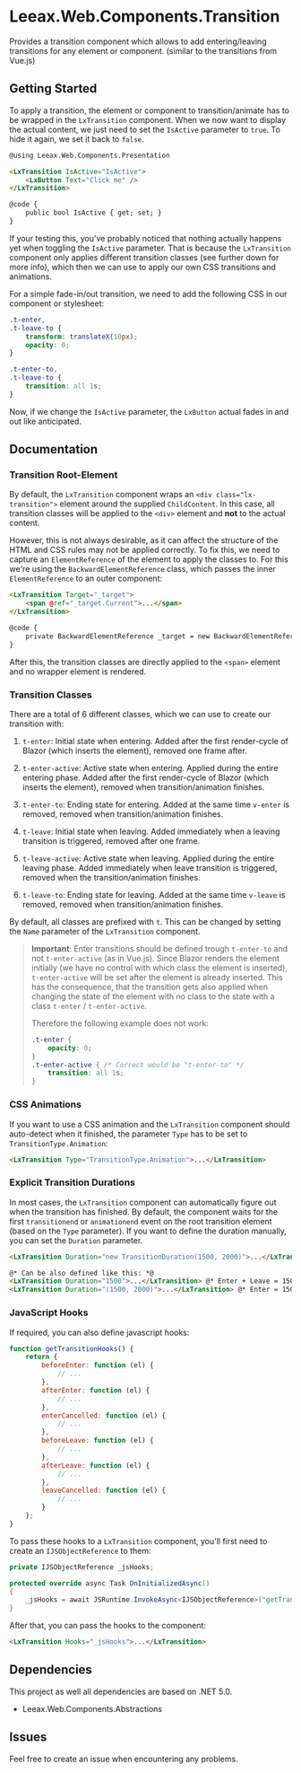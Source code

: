 # Leeax.Web.Components.Transition
Provides a transition component which allows to add entering/leaving transitions for any element or component. (similar to the transitions from Vue.js)

## Getting Started
To apply a transition, the element or component to transition/animate has to be wrapped in the `LxTransition` component. When we now want to display the actual content, we just need to set the `IsActive` parameter to `true`. To hide it again, we set it back to `false`.
```html
@using Leeax.Web.Components.Presentation

<LxTransition IsActive="IsActive">
    <LxButton Text="Click me" />
</LxTransition>

@code {
    public bool IsActive { get; set; }
}
```
If your testing this, you've probably noticed that nothing actually happens yet when toggling the `IsActive` parameter. That is because the `LxTransition` component only applies different transition classes (see further down for more info), which then we can use to apply our own CSS transitions and animations.

For a simple fade-in/out transition, we need to add the following CSS in our component or stylesheet:
```css
.t-enter,
.t-leave-to {
    transform: translateX(10px);
    opacity: 0;
}

.t-enter-to,
.t-leave-to {
    transition: all 1s;
}
```
Now, if we change the `IsActive` parameter, the `LxButton` actual fades in and out like anticipated.

## Documentation

### Transition Root-Element
By default, the `LxTransition` component wraps an `<div class="lx-transition">` element around the supplied `ChildContent`. In this case, all transition classes will be applied to the `<div>` element and **not** to the actual content.

However, this is not always desirable, as it can affect the structure of the HTML and CSS rules may not be applied correctly. To fix this, we need to capture an `ElementReference` of the element to apply the classes to. For this we're using the `BackwardElementReference` class, which passes the inner `ElementReference` to an outer component:
```html
<LxTransition Target="_target">
    <span @ref="_target.Current">...</span>
</LxTransition>

@code {
    private BackwardElementReference _target = new BackwardElementReference();
}
```
After this, the transition classes are directly applied to the `<span>` element and no wrapper element is rendered.

### Transition Classes
There are a total of 6 different classes, which we can use to create our transition with:
1. `t-enter`: Initial state when entering. Added after the first render-cycle of Blazor (which inserts the element), removed one frame after.

2. `t-enter-active`: Active state when entering. Applied during the entire entering phase. Added after the first render-cycle of Blazor (which inserts the element), removed when transition/animation finishes.

3. `t-enter-to`: Ending state for entering. Added at the same time `v-enter` is removed, removed when transition/animation finishes.

4. `t-leave`: Initial state when leaving. Added immediately when a leaving transition is triggered, removed after one frame.

5. `t-leave-active`: Active state when leaving. Applied during the entire leaving phase. Added immediately when leave transition is triggered, removed when the transition/animation finishes.

6. `t-leave-to`: Ending state for leaving. Added at the same time `v-leave` is removed, removed when transition/animation finishes.

By default, all classes are prefixed with `t`. This can be changed by setting the `Name` parameter of the `LxTransition` component.

> **Important**: Enter transitions should be defined trough `t-enter-to` and not `t-enter-active` (as in Vue.js). Since Blazor renders the element initially (we have no control with which class the element is inserted), `t-enter-active` will be set after the element is already inserted. This has the consequence, that the transition gets also applied when changing the state of the element with no class to the state with a class `t-enter` / `t-enter-active`.
>
> Therefore the following example does not work:
> ```css
> .t-enter {
>     opacity: 0;
> }
> .t-enter-active { /* Correct would be "t-enter-to" */
>     transition: all 1s;
>}
>```

### CSS Animations
If you want to use a CSS animation and the `LxTransition` component should auto-detect when it finished, the parameter `Type` has to be set to `TransitionType.Animation`:
```html
<LxTransition Type="TransitionType.Animation">...</LxTransition>
```

###  Explicit Transition Durations
In most cases, the `LxTransition` component can automatically figure out when the transition has finished. By default, the component waits for the first `transitionend` or `animationend` event on the root transition element (based on the `Type` parameter). If you want to define the duration manually, you can set the `Duration` parameter.
```html
<LxTransition Duration="new TransitionDuration(1500, 2000)">...</LxTransition> @* Enter = 1500ms, Leave = 2000ms *@

@* Can be also defined like this: *@
<LxTransition Duration="1500">...</LxTransition> @* Enter + Leave = 1500ms *@
<LxTransition Duration="(1500, 2000)">...</LxTransition> @* Enter = 1500ms, Leave = 2000ms *@
```

### JavaScript Hooks
If required, you can also define javascript hooks:
```js
function getTransitionHooks() {
    return {
        beforeEnter: function (el) {
            // ...
        },
        afterEnter: function (el) {
            // ...
        },
        enterCancelled: function (el) {
            // ...
        },
        beforeLeave: function (el) {
            // ...
        },
        afterLeave: function (el) {
            // ...
        },
        leaveCancelled: function (el) {
            // ...
        }
    };
}
```

To pass these hooks to a `LxTransition` component, you'll first need to create an `IJSObjectReference` to them:
```cs
private IJSObjectReference _jsHooks;

protected override async Task OnInitializedAsync()
{
    _jsHooks = await JSRuntime.InvokeAsync<IJSObjectReference>("getTransitionHooks");
}
```
After that, you can pass the hooks to the component:
```html
<LxTransition Hooks="_jsHooks">...</LxTransition>
```

## Dependencies
This project as well all dependencies are based on .NET 5.0.
- Leeax.Web.Components.Abstractions

## Issues
Feel free to create an issue when encountering any problems.